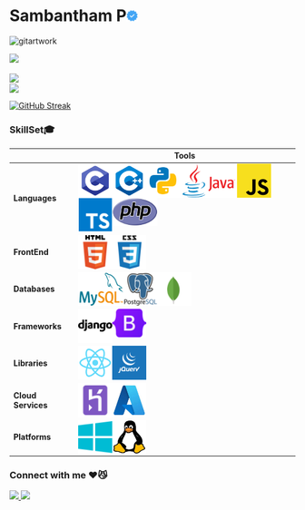 # Sambantham P<img align="" src="images/verified.png" height="20px" width="20px">

![gitartwork](gitartwork.svg)

![](https://komarev.com/ghpvc/?username=sambantham-p&color=orange&style=flat-square)

<a href="https://github.com/sambantham-p /sambantham-p /">
  <img align="center" src="https://github-readme-stats.vercel.app/api?username=sambantham-p&show_icons=true&theme=buefy&include_all_commits=true&line_height=24&custom_title=My Github" />
</a><br>
<a href="https://github.com/sambantham-p/sambantham-p/">
  <img align="center" src="https://github-readme-stats.vercel.app/api/top-langs/?username=sambantham-p&langs_count=10&layout=compact&theme=buefy&card_width=445&custom_title=Languages you can see here" />
</a>

[![GitHub Streak](https://github-readme-streak-stats.herokuapp.com?user=sambantham-p&theme=buefy&date_format=M%20j%5B%2C%20Y%5D)](https://git.io/streak-stats)

### SkillSet🎓
                                    
| | **Tools** |
| --- | --- |
| **Languages** | <a href="https://en.wikipedia.org/wiki/C_(programming_language)"><img align="left" src="images/c.svg" height="60px" width="60px" /></a><a href="https://en.wikipedia.org/wiki/C%2B%2B"><img align="left" src="images/c++.svg" height="60px" width="60px" /></a><a href="https://www.python.org/"><img align="left" src="images/python.svg" height="60px" width="60px" /></a><a href="https://www.java.com/en/"><img align="left" src="images/java.png" height="60px" width="100px" /></a><a href="https://www.javascript.com/"><img align="left" src="images/js.png" height="60px" width="60px" /></a><a href="https://www.typescriptlang.org/"><img align="left" src="images/ts.png" height="60px" width="60px" /></a><a href="https://www.php.net/"><img align="left" src="images/php.png" height="50px" width="80px" /></a> |
| **FrontEnd** | <a href="https://en.wikipedia.org/wiki/HTML"><img align="left" src="images/html.png" height="60px" width="60px" /></a><a href="https://en.wikipedia.org/wiki/CSS"><img align="left" src="images/css.png" height="60px" width="60px" /></a> |
| **Databases** | <a href="https://www.mysql.com/"><img align="left" src="images/mysql.png" height="60px" width="80px" /></a><a href="https://www.postgresql.org/"><img align="left" src="images/postgresql.png" height="60px" width="60px" /></a><a href="https://www.mongodb.com/"><img align="left" src="images/mongo.svg" height="60px" width="60px" /></a> |
**Frameworks** | <a href="https://www.djangoproject.com/"><img align="left" src="images/django.png" height="60px" width="60px" /></a><a href="https://getbootstrap.com/"><img align="left" src="images/bootstrap.png" height="50px" width="60px" /></a> |
**Libraries** | <a href="https://reactjs.org/"><img align="left" src="images/react.png" height="60px" width="60px" /></a><a href="https://jquery.com/"><img align="left" src="images/jquery.png" height="60px" width="60px" /></a> |
**Cloud Services** | <a href="https://www.heroku.com"><img align="left" src="images/heroku.png" height="60px" width="60px" /></a><a href="https://azure.microsoft.com/en-in/"><img align="left" src="images/azure.jpg" height="60px" width="60px" /></a> |
**Platforms** | <a href="https://www.microsoft.com/en-in/windows"><img align="left" src="images/windows.png" height="60px" width="60px" /></a><a href="https://www.linux.org/"><img align="left" src="images/linux.jpg" height="60px" width="60px" /></a> |

### Connect with me ♥️😼
<a href="https://www.instagram.com/samsambantham/" target="_blank">
  <img src="https://img.shields.io/static/v1?style=for-the-badge&label=follow+me+on&logo=Instagram&message=Instagram&color=E4405F">
</a>

<a href="https://www.linkedin.com/in/sambantham-p-54889b214/" target="_blank">
  <img src="https://img.shields.io/static/v1?style=for-the-badge&label=follow+me+on&logo=LinkedIn&message=LinkedIn&color=0A66C2&logoColor=0A66C2">
</a>
